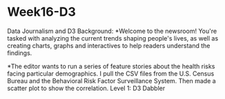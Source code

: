 # Week16-D3

  Data Journalism and D3
  Background:
   *Welcome to the newsroom! You're tasked with analyzing the current trends shaping people's lives, 
   as well as creating charts, graphs and interactives to help readers understand the findings.

   *The editor wants to run a series of feature stories about the health risks facing particular demographics. 
     I pull the CSV files from the U.S. Census Bureau and the Behavioral Risk Factor Surveillance System. 
     Then made a scatter plot to show the correlation.
   Level 1: D3 Dabbler
